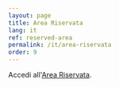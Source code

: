 ```yaml
---
layout: page
title: Area Riservata
lang: it
ref: reserved-area
permalink: /it/area-riservata
order: 9
---
```


Accedi all'[Area Riservata](https://drive.google.com/drive/folders/1GHwdUAP8ady0IP_w0fOZFrQ8KOh8Zz9J).
